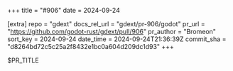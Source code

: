 +++
title = "#906"
date = 2024-09-24

[extra]
repo = "gdext"
docs_rel_url = "gdext/pr-906/godot"
pr_url = "https://github.com/godot-rust/gdext/pull/906"
pr_author = "Bromeon"
sort_key = 2024-09-24
date_time = 2024-09-24T21:36:39Z
commit_sha = "d8264bd72c5c25a2f8432e1bc0a604d209dc1d93"
+++

$PR_TITLE
